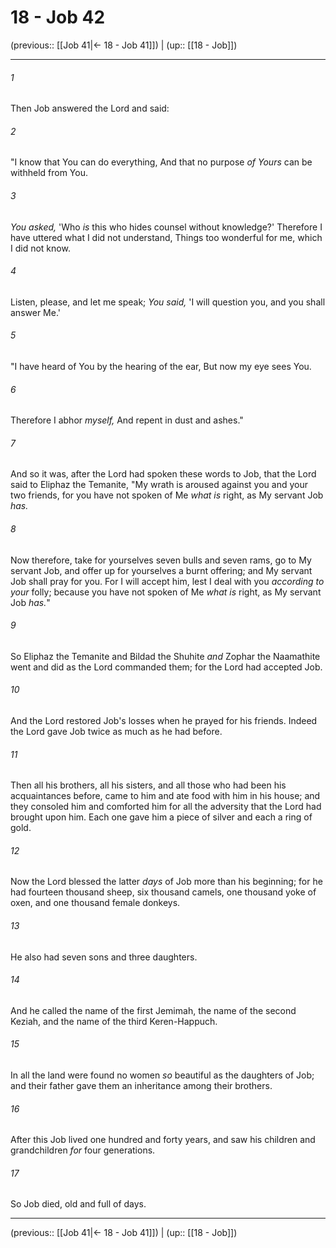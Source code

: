 # 18 - Job 42

(previous:: [[Job 41|← 18 - Job 41]]) | (up:: [[18 - Job]])

***


###### 1 
Then Job answered the Lord and said: 

###### 2 
"I know that You can do everything, And that no purpose _of Yours_ can be withheld from You. 

###### 3 
_You asked,_ 'Who _is_ this who hides counsel without knowledge?' Therefore I have uttered what I did not understand, Things too wonderful for me, which I did not know. 

###### 4 
Listen, please, and let me speak; _You said,_ 'I will question you, and you shall answer Me.' 

###### 5 
"I have heard of You by the hearing of the ear, But now my eye sees You. 

###### 6 
Therefore I abhor _myself,_ And repent in dust and ashes." 

###### 7 
And so it was, after the Lord had spoken these words to Job, that the Lord said to Eliphaz the Temanite, "My wrath is aroused against you and your two friends, for you have not spoken of Me _what is_ right, as My servant Job _has._ 

###### 8 
Now therefore, take for yourselves seven bulls and seven rams, go to My servant Job, and offer up for yourselves a burnt offering; and My servant Job shall pray for you. For I will accept him, lest I deal with you _according to your_ folly; because you have not spoken of Me _what is_ right, as My servant Job _has._" 

###### 9 
So Eliphaz the Temanite and Bildad the Shuhite _and_ Zophar the Naamathite went and did as the Lord commanded them; for the Lord had accepted Job. 

###### 10 
And the Lord restored Job's losses when he prayed for his friends. Indeed the Lord gave Job twice as much as he had before. 

###### 11 
Then all his brothers, all his sisters, and all those who had been his acquaintances before, came to him and ate food with him in his house; and they consoled him and comforted him for all the adversity that the Lord had brought upon him. Each one gave him a piece of silver and each a ring of gold. 

###### 12 
Now the Lord blessed the latter _days_ of Job more than his beginning; for he had fourteen thousand sheep, six thousand camels, one thousand yoke of oxen, and one thousand female donkeys. 

###### 13 
He also had seven sons and three daughters. 

###### 14 
And he called the name of the first Jemimah, the name of the second Keziah, and the name of the third Keren-Happuch. 

###### 15 
In all the land were found no women _so_ beautiful as the daughters of Job; and their father gave them an inheritance among their brothers. 

###### 16 
After this Job lived one hundred and forty years, and saw his children and grandchildren _for_ four generations. 

###### 17 
So Job died, old and full of days.

***

(previous:: [[Job 41|← 18 - Job 41]]) | (up:: [[18 - Job]])

